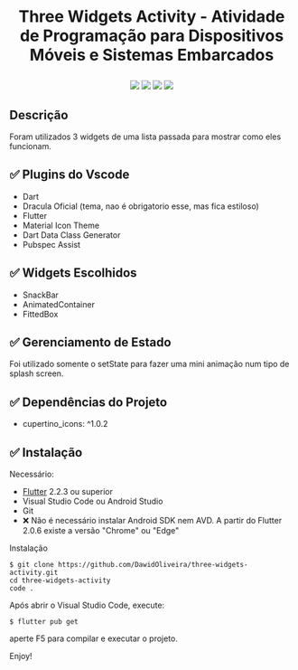 # <p align="center">Three Widgets Activity - Atividade de Programação para Dispositivos Móveis e Sistemas Embarcados</p>
 <p align="center">
 <img src="https://img.shields.io/github/issues/dawidoliveira/three-widgets-activity?style=for-the-badge"/>
 <img src="https://img.shields.io/github/forks/dawidoliveira/three-widgets-activity?style=for-the-badge"/>
 <img src="https://img.shields.io/github/stars/dawidoliveira/three-widgets-activity?style=for-the-badge"/>
 <img src="https://img.shields.io/github/license/dawidoliveira/three-widgets-activity?style=for-the-badge"/>
 </p>

## Descrição
Foram utilizados 3 widgets de uma lista passada para mostrar como eles funcionam.

## ✅ Plugins do Vscode

- Dart
- Dracula Oficial (tema, nao é obrigatorio esse, mas fica estiloso)
- Flutter
- Material Icon Theme
- Dart Data Class Generator
- Pubspec Assist

## ✅ Widgets Escolhidos

- SnackBar
- AnimatedContainer
- FittedBox

## ✅ Gerenciamento de Estado

Foi utilizado somente o setState para fazer uma mini animação num tipo de splash screen.

## ✅ Dependências do Projeto

- cupertino_icons: ^1.0.2

## ✅  Instalação

Necessário:

- [Flutter](https://flutter.dev) 2.2.3 ou superior
- Visual Studio Code ou Android Studio
- Git
- ❌ Não é necessário instalar Android SDK nem AVD. A partir do Flutter 2.0.6 existe a versão "Chrome" ou "Edge"

Instalação

```
$ git clone https://github.com/DawidOliveira/three-widgets-activity.git
cd three-widgets-activity
code . 
```

Após abrir o Visual Studio Code, execute:
```
$ flutter pub get
```
aperte F5 para compilar e executar o projeto.

Enjoy!
